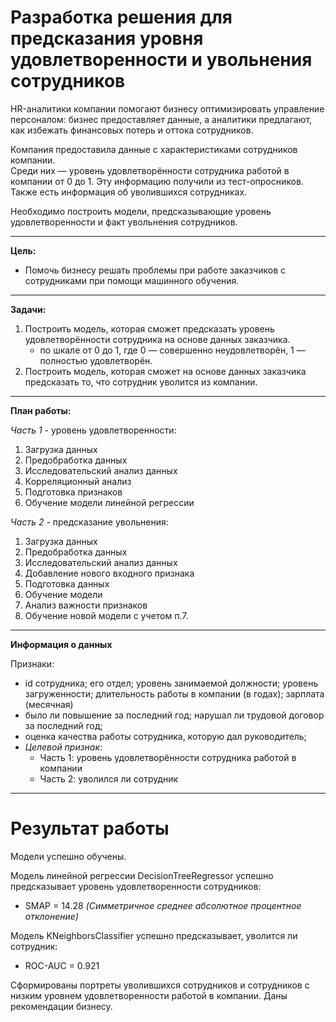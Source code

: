 # Разработка решения для предсказания уровня удовлетворенности и увольнения сотрудников
HR-аналитики компании помогают бизнесу оптимизировать управление персоналом: бизнес предоставляет данные, а аналитики предлагают, как избежать финансовых потерь и оттока сотрудников.  

Компания предоставила данные с характеристиками сотрудников компании.   
Среди них — уровень удовлетворённости сотрудника работой в компании от 0 до 1. Эту информацию получили из тест-опросников.  
Также есть информация об уволившихся сотрудниках.

Необходимо построить модели, предсказывающие уровень удовлетворенности и факт увольнения сотрудников.
_____
**Цель:**
* Помочь бизнесу решать проблемы при работе заказчиков с сотрудниками при помощи машинного обучения.
______
**Задачи:**
1. Построить модель, которая сможет предсказать уровень удовлетворённости сотрудника на основе данных заказчика. 
    - по шкале от 0 до 1,  где 0 — совершенно неудовлетворён, 1 — полностью удовлетворён. 
2. Построить модель, которая сможет на основе данных заказчика предсказать то, что сотрудник уволится из компании.

__________
**План работы:**

*Часть 1* - уровень удовлетворенности:
1. Загрузка данных
2. Предобработка данных
3. Исследовательский анализ данных
4. Корреляционный анализ
5. Подготовка признаков
6. Обучение модели линейной регрессии


*Часть 2* - предсказание увольнения:
1. Загрузка данных
2. Предобработка данных
3. Исследовательский анализ данных
4. Добавление нового входного признака
5. Подготовка данных
6. Обучение модели
7. Анализ важности признаков
8. Обучение новой модели с учетом п.7.

_______

**Информация о данных**

Признаки: 

*  id сотрудника; его отдел; уровень занимаемой должности; уровень загруженности; длительность работы в компании (в годах); зарплата (месячная)
*  было ли повышение за последний год; нарушал ли трудовой договор за последний год;
*  оценка качества работы сотрудника, которую дал руководитель;
*  *Целевой признак*:
    * Часть 1: уровень удовлетворённости сотрудника работой в компании
    * Часть 2: уволился ли сотрудник
___________
# Результат работы
Модели успешно обучены.

Модель линейной регрессии DecisionTreeRegressor успешно предсказывает уровень удовлетворенности сотрудников:
- SMAP = 14.28
*(Симметричное среднее абсолютное процентное отклонение)*

Модель KNeighborsClassifier успешно предсказывает, уволится ли сотрудник:
- ROC-AUC = 0.921

Сформированы портреты уволившихся сотрудников и сотрудников с низким уровнем удовлетворенности работой в компании.
Даны рекомендации бизнесу.
